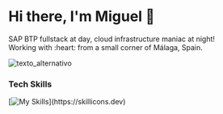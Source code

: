# Hi there, I'm Miguel 👋
<p>SAP BTP fullstack at day, cloud infrastructure maniac at night!<br>
Working with :heart: from a small corner of Málaga, Spain. </p> 

![texto_alternativo](https://i.pinimg.com/originals/ca/26/2e/ca262e0354eea311c41134c3e4bc3bc2.gif)
### Tech Skills
[![My Skills](https://skillicons.dev/icons?i=java,python,go,js,ts,nodejs,azure,aws,linux,kubernetes,docker,terraform,)](https://skillicons.dev)

